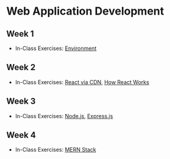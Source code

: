 # Web Application Development

## Week 1

- In-Class Exercises: [Environment](WEEK1)

## Week 2

- In-Class Exercises: [React via CDN](WEEK2), [How React Works](WEEK2-2)

## Week 3

- In-Class Exercises: [Node.js](week3-demos), [Express.js](WEEK4)

## Week 4

- In-Class Exercises: [MERN Stack](mern_Skeleton)
